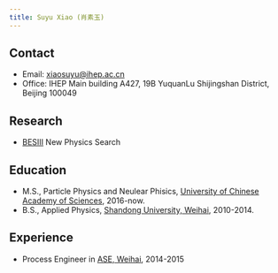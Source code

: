 ```yaml
---
title: Suyu Xiao (肖素玉)
---
```


## Contact 
- Email: xiaosuyu@ihep.ac.cn 
- Office: IHEP Main building A427, 19B YuquanLu Shijingshan District, Beijing 100049
 
## Research 
- [BESIII](http://bes3.ihep.ac.cn) New Physics Search
 
## Education
- M.S., Particle Physics and Neulear Phisics, [University of Chinese Academy of Sciences](http://www.ucas.ac.cn/), 2016-now.
- B.S., Applied Physics, [Shandong University, Weihai](http://www.wh.sdu.edu.cn), 2010-2014. 

## Experience
- Process Engineer in [ASE, Weihai](http://www.aseglobal.com/ch/), 2014-2015
 
 
